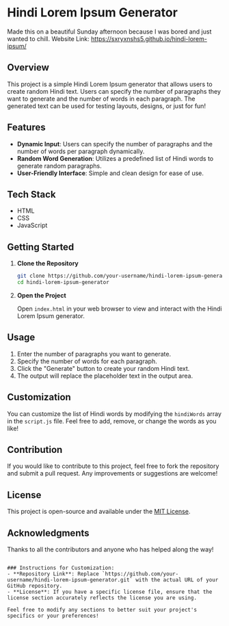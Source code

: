 # Hindi Lorem Ipsum Generator

Made this on a beautiful Sunday afternoon because I was bored and just wanted to chill.
Website Link: https://sxryxnshs5.github.io/hindi-lorem-ipsum/

## Overview

This project is a simple Hindi Lorem Ipsum generator that allows users to create random Hindi text.
Users can specify the number of paragraphs they want to generate and the number of words in each paragraph.
The generated text can be used for testing layouts, designs, or just for fun!

## Features

- **Dynamic Input**: Users can specify the number of paragraphs and the number of words per paragraph dynamically.
- **Random Word Generation**: Utilizes a predefined list of Hindi words to generate random paragraphs.
- **User-Friendly Interface**: Simple and clean design for ease of use.

## Tech Stack

- HTML
- CSS
- JavaScript

## Getting Started

1. **Clone the Repository**

   ```bash
   git clone https://github.com/your-username/hindi-lorem-ipsum-generator.git
   cd hindi-lorem-ipsum-generator
   ```

2. **Open the Project**

   Open `index.html` in your web browser to view and interact with the Hindi Lorem Ipsum generator.

## Usage

1. Enter the number of paragraphs you want to generate.
2. Specify the number of words for each paragraph.
3. Click the "Generate" button to create your random Hindi text.
4. The output will replace the placeholder text in the output area.

## Customization

You can customize the list of Hindi words by modifying the `hindiWords` array in the `script.js` file. Feel free to add, remove, or change the words as you like!

## Contribution

If you would like to contribute to this project, feel free to fork the repository and submit a pull request. Any improvements or suggestions are welcome!

## License

This project is open-source and available under the [MIT License](LICENSE).

## Acknowledgments

Thanks to all the contributors and anyone who has helped along the way!
```

### Instructions for Customization:
- **Repository Link**: Replace `https://github.com/your-username/hindi-lorem-ipsum-generator.git` with the actual URL of your GitHub repository.
- **License**: If you have a specific license file, ensure that the license section accurately reflects the license you are using.

Feel free to modify any sections to better suit your project's specifics or your preferences!
